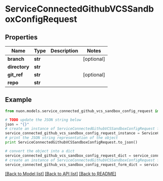 # ServiceConnectedGithubVCSSandboxConfigRequest


## Properties

Name | Type | Description | Notes
------------ | ------------- | ------------- | -------------
**branch** | **str** |  | [optional] 
**directory** | **str** |  | 
**git_ref** | **str** |  | [optional] 
**repo** | **str** |  | 

## Example

```python
from nuon.models.service_connected_github_vcs_sandbox_config_request import ServiceConnectedGithubVCSSandboxConfigRequest

# TODO update the JSON string below
json = "{}"
# create an instance of ServiceConnectedGithubVCSSandboxConfigRequest from a JSON string
service_connected_github_vcs_sandbox_config_request_instance = ServiceConnectedGithubVCSSandboxConfigRequest.from_json(json)
# print the JSON string representation of the object
print ServiceConnectedGithubVCSSandboxConfigRequest.to_json()

# convert the object into a dict
service_connected_github_vcs_sandbox_config_request_dict = service_connected_github_vcs_sandbox_config_request_instance.to_dict()
# create an instance of ServiceConnectedGithubVCSSandboxConfigRequest from a dict
service_connected_github_vcs_sandbox_config_request_form_dict = service_connected_github_vcs_sandbox_config_request.from_dict(service_connected_github_vcs_sandbox_config_request_dict)
```
[[Back to Model list]](../README.md#documentation-for-models) [[Back to API list]](../README.md#documentation-for-api-endpoints) [[Back to README]](../README.md)


